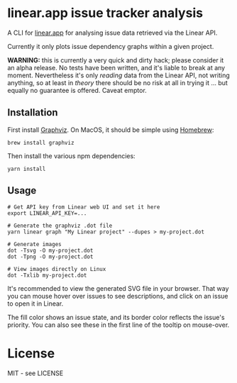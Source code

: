 # linear.app issue tracker analysis

A CLI for [linear.app](https://linear.app) for analysing issue data
retrieved via the Linear API.

Currently it only plots issue dependency graphs within a given project.

**WARNING:** this is currently a very quick and dirty hack; please
consider it an alpha release.  No tests have been written, and it's
liable to break at any moment.  Nevertheless it's only *reading* data
from the Linear API, not writing anything, so at least in *theory*
there should be no risk at all in trying it ... but equally no
guarantee is offered.  Caveat emptor.

## Installation

First install [Graphviz](https://graphviz.org/).  On MacOS,
it should be simple using [Homebrew](https://brew.sh/):

    brew install graphviz

Then install the various npm dependencies:

    yarn install

## Usage

```shell
# Get API key from Linear web UI and set it here
export LINEAR_API_KEY=...

# Generate the graphviz .dot file
yarn linear graph "My Linear project" --dupes > my-project.dot

# Generate images
dot -Tsvg -O my-project.dot
dot -Tpng -O my-project.dot

# View images directly on Linux
dot -Txlib my-project.dot
```

It's recommended to view the generated SVG file in your browser.
That way you can mouse hover over issues to see descriptions,
and click on an issue to open it in Linear.

The fill color shows an issue state, and its border color reflects the
issue's priority.  You can also see these in the first line of the
tooltip on mouse-over.

# License

MIT - see LICENSE
